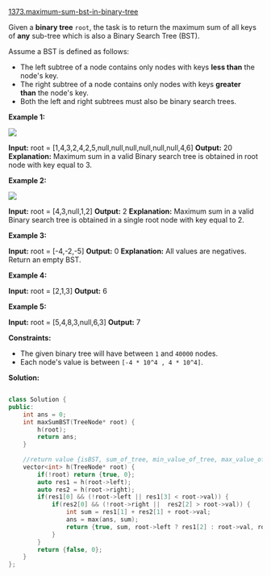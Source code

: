 [1373.maximum-sum-bst-in-binary-tree](https://leetcode.com/problems/maximum-sum-bst-in-binary-tree/)  

Given a **binary tree** `root`, the task is to return the maximum sum of all keys of **any** sub-tree which is also a Binary Search Tree (BST).

Assume a BST is defined as follows:

*   The left subtree of a node contains only nodes with keys **less than** the node's key.
*   The right subtree of a node contains only nodes with keys **greater than** the node's key.
*   Both the left and right subtrees must also be binary search trees.

**Example 1:**

![](https://assets.leetcode.com/uploads/2020/01/30/sample_1_1709.png)

**Input:** root = \[1,4,3,2,4,2,5,null,null,null,null,null,null,4,6\]
**Output:** 20
**Explanation:** Maximum sum in a valid Binary search tree is obtained in root node with key equal to 3.

**Example 2:**

![](https://assets.leetcode.com/uploads/2020/01/30/sample_2_1709.png)

**Input:** root = \[4,3,null,1,2\]
**Output:** 2
**Explanation:** Maximum sum in a valid Binary search tree is obtained in a single root node with key equal to 2.

**Example 3:**

**Input:** root = \[-4,-2,-5\]
**Output:** 0
**Explanation:** All values are negatives. Return an empty BST.

**Example 4:**

**Input:** root = \[2,1,3\]
**Output:** 6

**Example 5:**

**Input:** root = \[5,4,8,3,null,6,3\]
**Output:** 7

**Constraints:**

*   The given binary tree will have between `1` and `40000` nodes.
*   Each node's value is between `[-4 * 10^4 , 4 * 10^4]`.  



**Solution:**  

```cpp

class Solution {
public:
    int ans = 0;
    int maxSumBST(TreeNode* root) {
        h(root);
        return ans;
    }
    
    //return value {isBST, sum_of_tree, min_value_of_tree, max_value_of_tree }
    vector<int> h(TreeNode* root) {
        if(!root) return {true, 0};
        auto res1 = h(root->left);
        auto res2 = h(root->right);
        if(res1[0] && (!root->left || res1[3] < root->val)) {
            if(res2[0] && (!root->right ||  res2[2] > root->val)) {
                int sum = res1[1] + res2[1] + root->val;
                ans = max(ans, sum);
                return {true, sum, root->left ? res1[2] : root->val, root->right ? res2[3] : root->val};
            }
        }
        return {false, 0};
    }
};
```
      